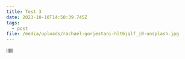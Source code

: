 ```yaml
---
title: Test 3
date: 2023-10-10T14:50:39.745Z
tags:
  - post
file: /media/uploads/rachael-gorjestani-hlt6jqlf_j0-unsplash.jpg
---
```

l﻿llll
